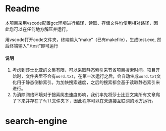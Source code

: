 # Readme

本项目采用vscode配置gcc环境进行编译，读取、存储文件均使用相对路径，因此您可以在任何地方解压并运行。

用vscode打开code文件夹，终端输入“make”（已有makefile），生成test.exe, 然后终端输入“./test”即可运行

#### 说明

1. 考虑到莎士比亚的文集有限，可以采取静态索引来节省项目搜索时间。项目开始时，文件夹里不会有`word.txt`，在第一次运行之后，会自动生成`word.txt`文化用于静态倒排索引。为加快搜索速度，之后的搜索都会基于读取静态索引来进行。
2. 为消除网络环境对于搜索爬虫速度影响，我们率先将莎士比亚文集所有文章爬了下来并存在了`full`文件夹下，因此程序可以在未连接互联网的地方运行。

# search-engine
